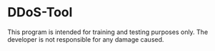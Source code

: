 # DDoS-Tool
This program is intended for training and testing purposes only. The developer is not responsible for any damage caused.
